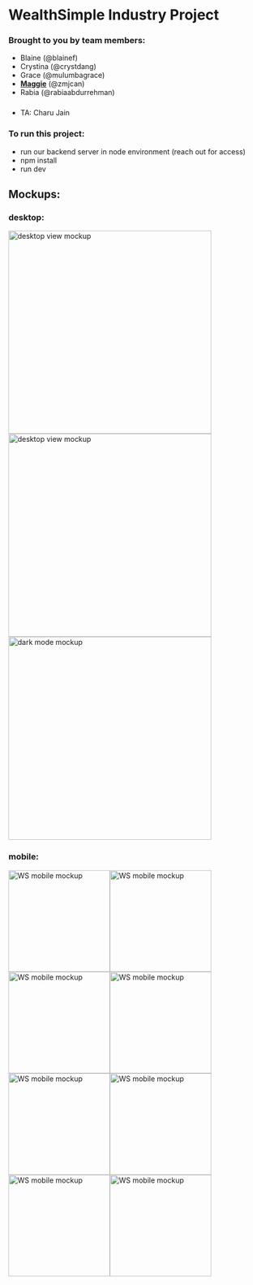 # WealthSimple Industry Project

### Brought to you by team members:

- Blaine (@blainef)
- Crystina (@crystdang)
- Grace (@mulumbagrace)
- [**Maggie**](https://www.linkedin.com/in/mzhangarch/)  (@zmjcan)
- Rabia (@rabiaabdurrehman)

###

- TA: Charu Jain

### To run this project:
- run our backend server in node environment (reach out for access)
- npm install
- run dev

## Mockups:

### desktop:

 <img src="./src/assets/mockups/Desktop-1.png" alt="desktop view mockup" width="400"/>

<img src="./src/assets/mockups/Desktop-2.png" alt="desktop view mockup" width="400"/>

<img src="./src/assets/mockups/Darkmode-1.png" alt="dark mode mockup" width="400"/>

### mobile:

<div class="flex-container" element: style="display: flex; flex-direction: row; flex-wrap:wrap; gap:20;">


<img src="./src/assets/mockups/WS-1.png" alt="WS mobile mockup" width="200"/>
<img src="./src/assets/mockups/WS-2.png" alt="WS mobile mockup" width="200"/>
<img src="./src/assets/mockups/WS-3.png" alt="WS mobile mockup" width="200"/>
<img src="./src/assets/mockups/WS-4.png" alt="WS mobile mockup" width="200"/>
<img src="./src/assets/mockups/WS-5.png" alt="WS mobile mockup" width="200"/>
<img src="./src/assets/mockups/WS-6.png" alt="WS mobile mockup" width="200"/>
<img src="./src/assets/mockups/WS-7.png" alt="WS mobile mockup" width="200"/>
<img src="./src/assets/mockups/WS-8.png" alt="WS mobile mockup" width="200"/>

</div>
